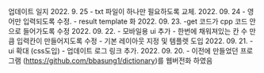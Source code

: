 업데이트 일지
2022. 9. 25
    - txt 파일이 하나만 필요하도록 교체.
2022. 09. 24
    - 영어만 입력되도록 수정.
    -  result template 화
2022. 09. 23.
    -get 코드가 cpp 코드 안으로 들어가도록 수정
2022. 09. 22.
    - 모바일용 ui 추가
    - 한번에 채워져있는 칸 수 만큼 입력칸이 만들어지도록 수정
    - 기본 레이아웃 지정 및 템플렛 도입
2022. 09. 21.
    - ui 확대 (css도입)
    - 업데이트 로그 링크 추가.
 2022. 09. 20.
    - 이전에 만들었던 프로그램 (https://github.com/bbasung1/dictionary)를 웹버전화 하였음
